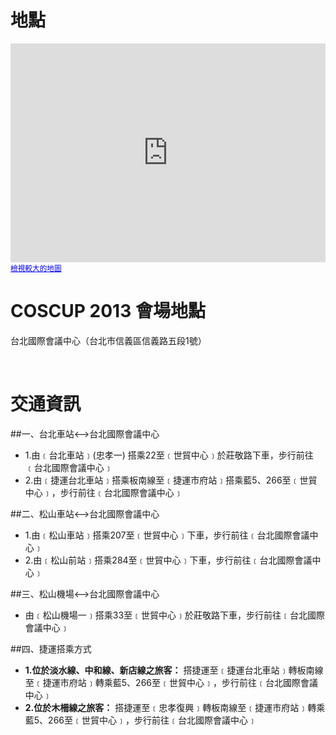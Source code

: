 # 地點

<iframe width="100%" height="350" frameborder="0" scrolling="no" marginheight="0" marginwidth="0" src="https://maps.google.com.tw/maps?f=q&amp;source=s_q&amp;hl=zh-TW&amp;geocode=&amp;q=%E5%8F%B0%E5%8C%97%E5%B8%82%E4%BF%A1%E7%BE%A9%E5%8D%80%E4%BF%A1%E7%BE%A9%E8%B7%AF%E4%BA%94%E6%AE%B51%E8%99%9F&amp;aq=&amp;sll=24.145973,120.666154&amp;sspn=0.067199,0.132093&amp;brcurrent=3,0x3442abadec7543e7:0x5dbcdd8252aeabe7,0,0x3442ac6b61dbbd9d:0xc0c243da98cba64b&amp;ie=UTF8&amp;hq=&amp;hnear=110%E5%8F%B0%E5%8C%97%E5%B8%82%E4%BF%A1%E7%BE%A9%E5%8D%80%E4%BF%A1%E7%BE%A9%E8%B7%AF%E4%BA%94%E6%AE%B51%E8%99%9F&amp;t=m&amp;z=14&amp;ll=25.033248,121.560484&amp;output=embed"></iframe><br /><small><a href="https://maps.google.com.tw/maps?f=q&amp;source=embed&amp;hl=zh-TW&amp;geocode=&amp;q=%E5%8F%B0%E5%8C%97%E5%B8%82%E4%BF%A1%E7%BE%A9%E5%8D%80%E4%BF%A1%E7%BE%A9%E8%B7%AF%E4%BA%94%E6%AE%B51%E8%99%9F&amp;aq=&amp;sll=24.145973,120.666154&amp;sspn=0.067199,0.132093&amp;brcurrent=3,0x3442abadec7543e7:0x5dbcdd8252aeabe7,0,0x3442ac6b61dbbd9d:0xc0c243da98cba64b&amp;ie=UTF8&amp;hq=&amp;hnear=110%E5%8F%B0%E5%8C%97%E5%B8%82%E4%BF%A1%E7%BE%A9%E5%8D%80%E4%BF%A1%E7%BE%A9%E8%B7%AF%E4%BA%94%E6%AE%B51%E8%99%9F&amp;t=m&amp;z=14&amp;ll=25.033248,121.560484" style="color:#0000FF;text-align:left">檢視較大的地圖</a></small>

# COSCUP 2013 會場地點

台北國際會議中心（台北市信義區信義路五段1號）

<br />

# 交通資訊
##一、台北車站<-->台北國際會議中心

* 1.由﹝台北車站﹞(忠孝一) 搭乘22至﹝世貿中心﹞於莊敬路下車，步行前往﹝台北國際會議中心﹞
* 2.由﹝捷運台北車站﹞搭乘板南線至﹝捷運市府站﹞搭乘藍5、266至﹝世貿中心﹞，步行前往﹝台北國際會議中心﹞

##二、松山車站<-->台北國際會議中心

* 1.由﹝松山車站﹞搭乘207至﹝世貿中心﹞下車，步行前往﹝台北國際會議中心﹞
* 2.由﹝松山前站﹞搭乘284至﹝世貿中心﹞下車，步行前往﹝台北國際會議中心﹞

##三、松山機場<-->台北國際會議中心

* 由﹝松山機場一﹞搭乘33至﹝世貿中心﹞於莊敬路下車，步行前往﹝台北國際會議中心﹞

##四、捷運搭乘方式

* **1.位於淡水線、中和線、新店線之旅客：** 
  搭捷運至﹝捷運台北車站﹞轉板南線至﹝捷運市府站﹞轉乘藍5、266至﹝世貿中心﹞，步行前往﹝台北國際會議中心﹞
* **2.位於木柵線之旅客：**
  搭捷運至﹝忠孝復興﹞轉板南線至﹝捷運市府站﹞轉乘藍5、266至﹝世貿中心﹞，步行前往﹝台北國際會議中心﹞

